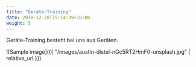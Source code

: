 ```yaml
---
title: "Geräte-Training"
date: 2018-12-28T15:14:39+10:00
weight: 5
---
```


Geräte-Training besteht bei uns aus Geräten.
<!--more-->

![Sample image]({{ "/images/austin-distel-nGc5RT2HmF0-unsplash.jpg" | relative_url }})
